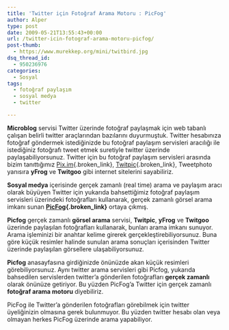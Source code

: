 ```yaml
---
title: 'Twitter için Fotoğraf Arama Motoru : PicFog'
author: Alper
type: post
date: 2009-05-21T13:55:43+00:00
url: /twitter-icin-fotograf-arama-motoru-picfog/
post-thumb:
  - https://www.murekkep.org/mini/twitbird.jpg
dsq_thread_id:
  - 950236976
categories:
  - Sosyal
tags:
  - fotoğraf paylaşım
  - sosyal medya
  - twitter

---
```

**Microblog** servisi Twitter üzerinde fotoğraf paylaşmak için web tabanlı çalışan belirli twitter araçlarından bazılarını duyurmuştuk. Twitter hesabınıza fotoğraf göndermek istediğinizde bu fotoğraf paylaşım servisleri aracılığı ile istediğiniz fotoğrafı tweet etmek suretiyle twitter üzerinde paylaşabiliyorsunuz. Twitter için bu fotoğraf paylaşım servisleri arasında bizim tanıttığımız [Pix.im][1]{.broken_link}, [Twitpic][2]{.broken_link}, Tweetphoto yanısıra **yFrog** ve **Twitgoo** gibi internet sitelerini sayabiliriz. 

**Sosyal medya** içerisinde gerçek zamanlı (real time) arama ve paylaşım aracı olarak büyüyen Twitter için yukarıda bahsettiğimiz fotoğraf paylaşım servisleri üzerindeki fotoğrafları kullanarak, gerçek zamanlı görsel arama imkanı sunan **[PicFog][3]{.broken_link}** ortaya çıkmış. 

**Picfog** gerçek zamanlı **görsel arama** servisi, **Twitpic**, **yFrog** ve **Twitgoo** üzerinde paylaşılan fotoğrafları kullanarak, bunları arama imkanı sunuyor. Arama işleminizi bir anahtar kelime girerek gerçekleştirebiliyorsunuz. Buna göre küçük resimler halinde sunulan arama sonuçları içerisinden Twitter üzerinde paylaşılan görsellere ulaşabiliyorsunuz. 

**Picfog** anasayfasına girdiğinizde önünüzde akan küçük resimleri görebiliyorsunuz. Aynı twitter arama servisleri gibi Picfog, yukarıda bahsedilen servislerden twitter&#8217;a gönderilen fotoğrafları **gerçek zamanlı** olarak önünüze getiriyor. Bu yüzden PicFog&#8217;a Twitter için gerçek zamanlı **fotoğraf arama motoru** diyebiliriz. 

PicFog ile Twitter&#8217;a gönderilen fotoğrafları görebilmek için twitter üyeliğinizin olmasına gerek bulunmuyor. Bu yüzden twitter hesabı olan veya olmayan herkes PicFog üzerinde arama yapabiliyor.

 [1]: https://www.murekkep.org/twitterda-fotograf-paylasimi-pixim-2119
 [2]: https://www.murekkep.org/twitpic-ile-fotograflarinizi-twittera-gonderin-1894
 [3]: http://picfog.com/